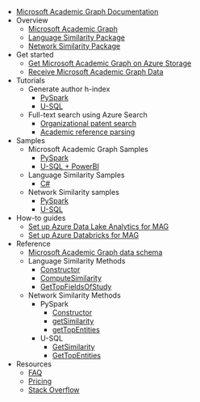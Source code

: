 - [Microsoft Academic Graph Documentation](<Microsoft Academic Graph (MAG) documentation - Microsoft Academic Services _ Microsoft Docs (12_25_2021 6_03_24 PM).html>)
- Overview
  - [Microsoft Academic Graph](<Microsoft Academic Graph - Microsoft Research (12_25_2021 6_03_42 PM).html>)
  - [Language Similarity Package](<Language Similarity Package - Microsoft Academic Services _ Microsoft Docs (12_25_2021 6_04_23 PM).html>)
  - [Network Similarity Package](<Network Similarity Package - Microsoft Academic Services _ Microsoft Docs (12_25_2021 6_05_00 PM).html>)
- Get started
  - [Get Microsoft Academic Graph on Azure Storage](<Get Microsoft Academic Graph on Azure storage - Microsoft Academic Services _ Microsoft Docs (12_25_2021 6_05_10 PM).html>)
  - [Receive Microsoft Academic Graph Data](<Receive Microsoft Academic Graph - Microsoft Academic Services _ Microsoft Docs (12_25_2021 6_05_19 PM).html>)
- Tutorials
  - Generate author h-index
    - [PySpark](<Tutorial_ Compute author h-index using Azure Databricks - Microsoft Academic Services _ Microsoft Docs (12_25_2021 6_46_55 PM).html>)
    - [U-SQL](<Tutorial_ Compute author h-index using Azure Data Lake Analytics (U-SQL) - Microsoft Academic Services _ Microsoft Docs (12_25_2021 6_47_05 PM).html>)
  - Full-text search using Azure Search
    - [Organizational patent search](<Organizational patent search using Azure Search - Microsoft Academic Services _ Microsoft Docs (12_25_2021 6_47_15 PM).html>)
    - [Academic reference parsing](<Academic reference parsing using Azure Search - Microsoft Academic Services _ Microsoft Docs (12_25_2021 6_47_23 PM).html>)
- Samples
  - Microsoft Academic Graph Samples
    - [PySpark](<PySpark samples for Microsoft Academic Graph - Microsoft Academic Services _ Microsoft Docs (12_25_2021 8_17_17 PM).html>)
    - [U-SQL + PowerBI](<Analytics samples for Microsoft Academic Graph - Microsoft Academic Services _ Microsoft Docs (12_25_2021 8_17_25 PM).html>)
  - Language Similarity Samples
    - [C#](<Language Similarity Sample - Microsoft Academic Services _ Microsoft Docs (12_25_2021 8_17_33 PM).html>)
  - Network Similarity samples
    - [PySpark](<Network Similarity Sample (PySpark) - Microsoft Academic Services _ Microsoft Docs (12_25_2021 8_17_43 PM).html>)
    - [U-SQL](<Network Similarity Sample (U-SQL) - Microsoft Academic Services _ Microsoft Docs (12_25_2021 8_17_51 PM).html>)
- How-to guides
  - [Set up Azure Data Lake Analytics for MAG](<Microsoft Academic Graph using Data Lake Analytics - Microsoft Academic Services _ Microsoft Docs (12_26_2021 9_30_26 AM).html>)
  - [Set up Azure Databricks for MAG](<Microsoft Academic Graph using Azure Databricks - Microsoft Academic Services _ Microsoft Docs (12_26_2021 9_30_46 AM).html>)
- Reference
  - [Microsoft Academic Graph data schema](<Microsoft Academic Graph data schema - Microsoft Academic Services _ Microsoft Docs (12_26_2021 9_31_01 AM).html>)
  - Language Similarity Methods
    - [Constructor](<LanguageSimilarity Constructor - Microsoft Academic Services _ Microsoft Docs (12_26_2021 9_31_12 AM).html>)
    - [ComputeSimilarity](<LanguageSimilarity.ComputeSimilarity Method - Microsoft Academic Services _ Microsoft Docs (12_26_2021 9_31_21 AM).html>)
    - [GetTopFieldsOfStudy](<LanguageSimilarity.GetTopFieldsOfStudy Method - Microsoft Academic Services _ Microsoft Docs (12_26_2021 9_31_31 AM).html>)
  - Network Similarity Methods
    - PySpark
      - [Constructor](<NetworkSimilarity Constructor - Microsoft Academic Services _ Microsoft Docs (12_26_2021 9_31_39 AM).html>)
      - [getSimilarity](<NetworkSimilarity.getSimilarity Function - Microsoft Academic Services _ Microsoft Docs (12_26_2021 9_31_52 AM).html>)
      - [getTopEntities](<NetworkSimilarity.getTopEntities Function - Microsoft Academic Services _ Microsoft Docs (12_26_2021 9_32_00 AM).html>)
    - U-SQL
      - [GetSimilarity](<NetworkSimilarity.GetSimilarity Function - Microsoft Academic Services _ Microsoft Docs (12_26_2021 9_32_10 AM).html>)
      - [GetTopEntities](<NetworkSimilarity.GetTopEntities Function - Microsoft Academic Services _ Microsoft Docs (12_26_2021 9_32_19 AM).html>)
- Resources
  - [FAQ](<FAQ about Microsoft Academic Graph - Microsoft Academic Services _ Microsoft Docs (12_26_2021 9_32_30 AM).html>)
  - [Pricing](<Microsoft Academic Graph pricing - Microsoft Academic Services _ Microsoft Docs (12_26_2021 9_32_43 AM).html>)
  - [Stack Overflow](https://stackoverflow.com/questions/tagged/microsoft-academic-graph)
